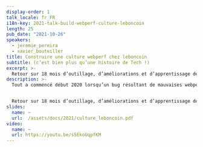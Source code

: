 ```yaml
---
display-order: 1
talk_locale: fr_FR
i18n-key: 2021-talk-build-webperf-culture-leboncoin
length: 25
pub_date: "2021-10-26"
speakers:
  - jeremie_pereira
  - xavier_bouteiller
title: Construire une culture webperf chez leboncoin
subtitle: (c’est bien plus qu’une histoire de Tech !)
excerpt: >-
  Retour sur 18 mois d’outillage, d’améliorations et d’apprentissage de la webperf au sein des équipes Produit / Tech / UX du groupe leboncoin. Réussites, échecs, et tout ce que nous avons appris d'autre en chemin.
description: >-
  Tout a commencé début 2020 lorsqu’un bug résultant de mauvaises webperf nous a conduit à mobiliser une <i lang="en">taskforce</i>. Et aujourd’hui, nous promouvons les enjeux webperfs comme une véritable culture au sein de l’ensemble des équipes Product & Tech, soit près de 400 personnes et ce, dès la conception de notre produit.


  Retour sur 18 mois d’outillage, d’améliorations et d’apprentissage de la webperf au sein des équipes Produit / Tech / UX du groupe leboncoin. Nous vous proposons aujourd’hui de vous partager nos réussites, nos échecs, tout ce qui a pu nous aider pour développer notre culture webperfs et nous l’espérons, la vôtre…
slides:
  name: ~
  url:  /assets/docs/2021/culture_leboncoin.pdf
video:
  name: ~
  url: https://youtu.be/s5EkoUqpfKM
---
```

